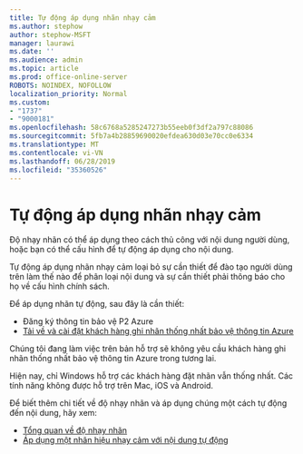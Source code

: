 ```yaml
---
title: Tự động áp dụng nhãn nhạy cảm
ms.author: stephow
author: stephow-MSFT
manager: laurawi
ms.date: ''
ms.audience: admin
ms.topic: article
ms.prod: office-online-server
ROBOTS: NOINDEX, NOFOLLOW
localization_priority: Normal
ms.custom:
- "1737"
- "9000181"
ms.openlocfilehash: 58c6768a5285247273b55eeb0f3df2a797c88086
ms.sourcegitcommit: 5fb7a4b28859690020efdea630d03e70cc0e6334
ms.translationtype: MT
ms.contentlocale: vi-VN
ms.lasthandoff: 06/28/2019
ms.locfileid: "35360526"
---
```

# <a name="auto-apply-sensitivity-labels"></a>Tự động áp dụng nhãn nhạy cảm

Độ nhạy nhãn có thể áp dụng theo cách thủ công với nội dung người dùng, hoặc bạn có thể cấu hình để tự động áp dụng cho nội dung.

Tự động áp dụng nhãn nhạy cảm loại bỏ sự cần thiết để đào tạo người dùng trên làm thế nào để phân loại nội dung và sự cần thiết phải thông báo cho họ về cấu hình chính sách.

Để áp dụng nhãn tự động, sau đây là cần thiết:

- Đăng ký thông tin bảo vệ P2 Azure
- [Tải về và cài đặt khách hàng ghi nhãn thống nhất bảo vệ thông tin Azure](https://docs.microsoft.com/azure/information-protection/rms-client/install-unifiedlabelingclient-app)

Chúng tôi đang làm việc trên bản hỗ trợ sẽ không yêu cầu khách hàng ghi nhãn thống nhất bảo vệ thông tin Azure trong tương lai.

Hiện nay, chỉ Windows hỗ trợ các khách hàng đặt nhãn vẫn thống nhất.  Các tính năng không được hỗ trợ trên Mac, iOS và Android.

Để biết thêm chi tiết về độ nhạy nhãn và áp dụng chúng một cách tự động đến nội dung, hãy xem:

- [Tổng quan về độ nhạy nhãn](https://docs.microsoft.com/office365/securitycompliance/sensitivity-labels)
- [Áp dụng một nhãn hiệu nhạy cảm với nội dung tự động](https://docs.microsoft.com/office365/securitycompliance/apply_sensitivity_label_automatically)